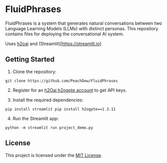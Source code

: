 # FluidPhrases
FluidPhrases is a system that generates natural conversations between two Language Learning Models (LLMs) with distinct personas. This repository contains files for deploying the conversational AI system.

Uses [h2oai](https://docs.h2o.ai/enterprise-h2ogpte/) and (Streamlit)[https://streamlit.io]

## Getting Started

1. Clone the repository:

`git clone https://github.com/PeachDew/FluidPhrases`

2. Register for an [h2Oai h2ogpte account](https://id.public.h2o.ai) to get API keys.

3. Install the required dependencies:

`pip install streamlit
pip install h2ogpte==1.3.11`

4. Run the Streamlit app:

`python -m streamlit run project_demo.py`

## License
This project is licensed under the [MIT License](https://opensource.org/license/mit).
